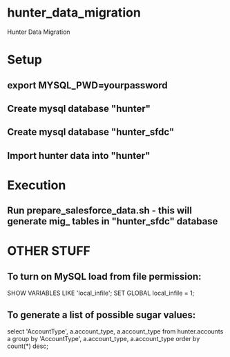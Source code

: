 # hunter_data_migration
Hunter Data Migration

# Setup
## export MYSQL_PWD=yourpassword
## Create mysql database "hunter"
## Create mysql database "hunter_sfdc"
## Import hunter data into "hunter"

# Execution
## Run prepare_salesforce_data.sh - this will generate mig_ tables in "hunter_sfdc" database


# OTHER STUFF
## To turn on MySQL load from file permission:
SHOW VARIABLES LIKE 'local_infile';
SET GLOBAL local_infile = 1;
## To generate a list of possible sugar values:
select 'AccountType', a.account_type, a.account_type from 
hunter.accounts a group by 'AccountType', a.account_type, a.account_type order by count(*) desc;
